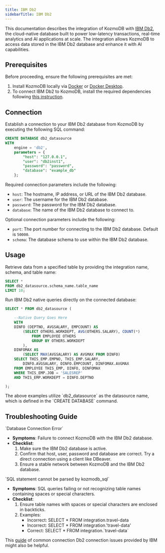 ```yaml
---
title: IBM Db2
sidebarTitle: IBM Db2
---
```


This documentation describes the integration of KozmoDB with [IBM Db2](https://www.ibm.com/db2), the cloud-native database built to power low-latency transactions, real-time analytics and AI applications at scale.
The integration allows KozmoDB to access data stored in the IBM Db2 database and enhance it with AI capabilities.

## Prerequisites

Before proceeding, ensure the following prerequisites are met:

1. Install KozmoDB locally via [Docker](/setup/self-hosted/docker) or [Docker Desktop](/setup/self-hosted/docker-desktop).
2. To connect IBM Db2 to KozmoDB, install the required dependencies following [this instruction](/setup/self-hosted/docker#install-dependencies).

## Connection

Establish a connection to your IBM Db2 database from KozmoDB by executing the following SQL command:

```sql
CREATE DATABASE db2_datasource
WITH
    engine = 'db2',
    parameters = {
        "host": "127.0.0.1",
        "user": "db2inst1",
        "password": "password",
        "database": "example_db"
    };
```

Required connection parameters include the following:

* `host`: The hostname, IP address, or URL of the IBM Db2 database.
* `user`: The username for the IBM Db2 database.
* `password`: The password for the IBM Db2 database.
* `database`: The name of the IBM Db2 database to connect to.

Optional connection parameters include the following:

* `port`: The port number for connecting to the IBM Db2 database. Default is `50000`.
* `schema`: The database schema to use within the IBM Db2 database.

## Usage

Retrieve data from a specified table by providing the integration name, schema, and table name:

```sql
SELECT *
FROM db2_datasource.schema_name.table_name
LIMIT 10;
```

Run IBM Db2 native queries directly on the connected database:

```sql
SELECT * FROM db2_datasource (

    --Native Query Goes Here
    WITH
    DINFO (DEPTNO, AVGSALARY, EMPCOUNT) AS
        (SELECT OTHERS.WORKDEPT, AVG(OTHERS.SALARY), COUNT(*)
            FROM EMPLOYEE OTHERS
            GROUP BY OTHERS.WORKDEPT
        ),
    DINFOMAX AS
        (SELECT MAX(AVGSALARY) AS AVGMAX FROM DINFO)
    SELECT THIS_EMP.EMPNO, THIS_EMP.SALARY,
        DINFO.AVGSALARY, DINFO.EMPCOUNT, DINFOMAX.AVGMAX
    FROM EMPLOYEE THIS_EMP, DINFO, DINFOMAX
    WHERE THIS_EMP.JOB = 'SALESREP'
    AND THIS_EMP.WORKDEPT = DINFO.DEPTNO

);
```

<Note>
The above examples utilize `db2_datasource` as the datasource name, which is defined in the `CREATE DATABASE` command.
</Note>

## Troubleshooting Guide

<Warning>
`Database Connection Error`

* **Symptoms**: Failure to connect KozmoDB with the IBM Db2 database.
* **Checklist**:
    1. Make sure the IBM Db2 database is active.
    2. Confirm that host, user, password and database are correct. Try a direct connection using a client like DBeaver.
    3. Ensure a stable network between KozmoDB and the IBM Db2 database.
</Warning>

<Warning>
`SQL statement cannot be parsed by kozmodb_sql`

* **Symptoms**: SQL queries failing or not recognizing table names containing spaces or special characters.
* **Checklist**:
    1. Ensure table names with spaces or special characters are enclosed in backticks.
    2. Examples:
        * Incorrect: SELECT * FROM integration.travel-data
        * Incorrect: SELECT * FROM integration.'travel-data'
        * Correct: SELECT * FROM integration.\`travel-data\`
</Warning>

This [guide](https://www.ibm.com/docs/en/db2/11.5?topic=connect-common-db2-problems) of common connection Db2 connection issues provided by IBM might also be helpful.
